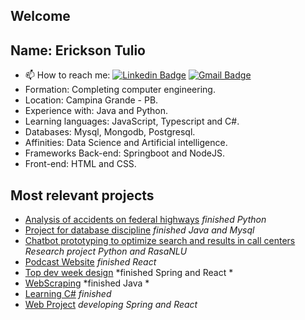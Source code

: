 
## Welcome


## Name: Erickson Tulio
- 📫 How to reach me: 
[![Linkedin Badge](https://img.shields.io/badge/-Erickson%20Tulio-3333cc?style=flat-square&logo=Linkedin&logoColor=white&link=https://www.linkedin.com/in/erickson-eng/)](https://www.linkedin.com/in/erickson-eng/) 
[![Gmail Badge](https://img.shields.io/badge/-erickson.tulio96@gmail.com-3333cc?style=flat-square&logo=Gmail&logoColor=white&link=mailto:erickson.tulio96@gmail.com)](mailto:erickson.tulio96@gmail.com)
- Formation: Completing computer engineering.
- Location: Campina Grande - PB.
- Experience with: Java and Python.
- Learning languages: JavaScript, Typescript and C#.
- Databases: Mysql, Mongodb, Postgresql.
- Affinities: Data Science and Artificial intelligence.
- Frameworks Back-end: Springboot and NodeJS.
- Front-end: HTML and CSS.

## Most relevant projects
- [Analysis of accidents on federal highways](https://github.com/Erickson-Eng/Projeto-Estatistica) *finished Python*
- [Project for database discipline](https://github.com/Erickson-Eng/Banco-de-dados) *finished Java and Mysql*
- [Chatbot prototyping to optimize search and results in call centers](https://github.com/Erickson-Eng/Projeto-de-Pesquisa) *Research project Python and RasaNLU*
- [Podcast Website](https://github.com/Erickson-Eng/NLW-5_Reactjs) *finished React*
- [Top dev week design](https://github.com/Erickson-Eng/fullstackproject) *finished Spring and React *
- [WebScraping](https://github.com/Erickson-Eng/WebScraping) *finished Java *
- [Learning C#](https://github.com/Erickson-Eng/AspNET) *finished*
- [Web Project](https://github.com/Erickson-Eng/Quatty) *developing Spring and React*

